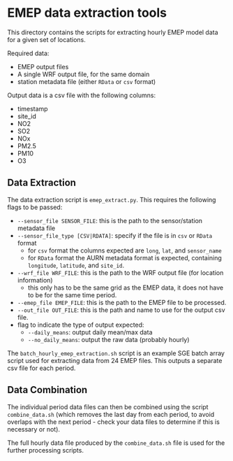 # EMEP data extraction tools

This directory contains the scripts for extracting hourly EMEP model data for
a given set of locations.

Required data:
- EMEP output files
- A single WRF output file, for the same domain
- station metadata file (either `RData` or `csv` format)

Output data is a csv file with the following columns:
- timestamp
- site_id
- NO2
- SO2
- NOx
- PM2.5
- PM10
- O3

## Data Extraction

The data extraction script is `emep_extract.py`. This requires the following flags to
be passed:
- `--sensor_file SENSOR_FILE`: this is the path to the sensor/station metadata file
- `--sensor_file_type [CSV|RDATA]`: specify if the file is in `csv` or `RData` format
  - for `csv` format the columns expected are `long`, `lat`, and `sensor_name`
  - for `RData` format the AURN metadata format is expected, containing `longitude`, 
    `latitude`, and `site_id`.
- `--wrf_file WRF_FILE`: this is the path to the WRF output file (for location information)
  - this only has to be the same grid as the EMEP data, it does not have to be for the same
    time period.
- `--emep_file EMEP_FILE`: this is the path to the EMEP file to be processed.
- `--out_file OUT_FILE`: this is the path and name to use for the output csv file.
- flag to indicate the type of output expected:
  - `--daily_means`: output daily mean/max data
  - `--no_daily_means`: output the raw data (probably hourly)
  
The `batch_hourly_emep_extraction.sh` script is an example SGE batch array script used for 
extracting data from 24 EMEP files. This outputs a separate csv file for each period. 

## Data Combination 

The individual period data files can then be combined using the script `combine_data.sh` 
(which removes the last day from each period, to avoid overlaps with the next period - 
check your data files to determine if this is necessary or not).

The full hourly data file produced by the `combine_data.sh` file is used for the further
processing scripts.

